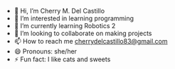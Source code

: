 - 👋 Hi, I’m Cherry M. Del Castillo
- 👀 I’m interested in learning programming
- 🌱 I’m currently learning Robotics 2 
- 💞️ I’m looking to collaborate on making projects 
- 📫 How to reach me cherrydelcastillo83@gmail.com
- 😄 Pronouns: she/her 
- ⚡ Fun fact: I like cats and sweets

<!---
Shewwy02/Shewwy02 is a ✨ special ✨ repository because its `README.md` (this file) appears on your GitHub profile.
You can click the Preview link to take a look at your changes.
--->

